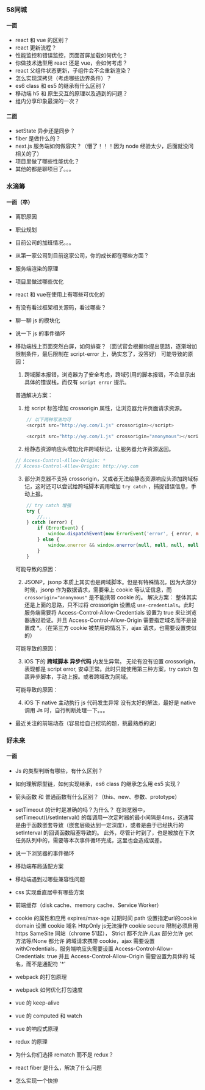 ### 58同城
#### 一面
* react 和 vue 的区别？
* react 更新流程？
* 性能监控和错误监控，页面首屏加载如何优化？
* 你做技术选型用 react 还是 vue，会如何考虑？
* react 父组件状态更新，子组件会不会重新渲染？
* 怎么实现深拷贝（考虑哪些边界条件）？
* es6 class 和 es5 的继承有什么区别？
* 移动端 h5 和 原生交互的原理以及遇到的问题？
* 组内分享印象最深的一次？
#### 二面
* setState 异步还是同步？
* fiber 是做什么的？
* next.js 服务端如何做容灾？（懵了！！！因为 node 经验太少，后面就没问相关的了）
* 项目里做了哪些性能优化？
* 其他的都是聊项目了。。。
### 水滴筹
#### 一面（卒）
* 离职原因
* 职业规划
* 目前公司的加班情况。。。
* 从第一家公司到目前这家公司，你的成长都在哪些方面？
* 服务端渲染的原理
* 项目里做过哪些优化
* react 和 vue在使用上有哪些可优化的
* 有没有看过框架相关源码，看过哪些？
* 聊一聊 js 的模块化
* 说一下 js 的事件循环
* 移动端线上页面突然白屏，如何排查？（面试官会根据你提出思路，逐渐增加限制条件，最后限制在 script-error 上，确实忘了，没答好）
    可能导致的原因：
    1. 跨域脚本报错，浏览器为了安全考虑，跨域引用的脚本报错，不会显示出具体的错误栈，而仅有 `script error` 提示。
    
    普通解决方案：
    1. 给 script 标签增加 crossorigin 属性，让浏览器允许页面请求资源。
    ``` javascript
        // 以下两种写法均可
        <scrpit src="http://wy.com/1.js" crossorigin></script>

        <scrpit src="http://wy.com/1.js" crossorigin="anonymous"></script>
    ```
    2. 给静态资源响应头增加允许跨域标记，让服务器允许资源返回。
    ```javascript
    // Access-Control-Allow-Origin: * 
    // Access-Control-Allow-Origin: http://wy.com
    ```
    3. 部分浏览器不支持 crossorigin，又或者无法给静态资源响应头添加跨域标记，这时还可以尝试给跨域脚本调用增加 `try catch` ，捕捉错误信息，手动上报。
    ``` javascript
        // try catch 增强
        try {
            //...
        } catch (error) {
            if (ErrorEvent) {
                window.dispatchEvent(new ErrorEvent('error', { error, message: error.message })) // 这里也会触发window.onerror
            } else {
                window.onerror && window.onerror(null, null, null, null, error)
            }
        }
    ```


    可能导致的原因：

    2. JSONP，jsonp 本质上其实也是跨域脚本。但是有特殊情况，因为大部分时候，jsonp 作为数据请求，需要带上 cookie 等认证信息，而 `crossorigin="anonymous"` 是不能携带 cookie 的。
    解决方案：
    整体其实还是上面的思路，只不过将 crossorigin 设置成 `use-credentials`。此时服务端需要将 Access-Control-Allow-Credentials 设置为 true 来让浏览器通过验证。并且 Access-Control-Allow-Origin 需要指定域名而不是设置成 *。（在第三方 cookie 被禁用的情况下，ajax 请求，也需要设置类似的）

    可能导致的原因：

    3. iOS 下的 **跨域脚本** **异步代码** 内发生异常。
    无论有没有设置 crossorigin，表现都是 script error, 安卓正常。此时只能使用第三种方案，try catch 包裹异步脚本，手动上报。或者跨域改为同域。

    可能导致的原因：
    
    4. iOS 下 native 主动执行 js 代码发生异常
    没有太好的解法，最好是 native 调用 Js 时，自行判断处理一下。。。

* 最近关注的前端动态（容易给自己挖坑的题，挑最熟悉的说）

### 好未来
#### 一面
* Js 的类型判断有哪些，有什么区别？
* 如何理解原型链，如何实现继承，es6 class 的继承怎么用 es5 实现？
* 箭头函数 和 普通函数有什么区别？（this、new、参数、prototype）
* setTimeout 的计时是准确的吗？为什么？
    在浏览器中，setTimeout()/setInterval() 的每调用一次定时器的最小间隔是4ms，这通常是由于函数嵌套导致（嵌套层级达到一定深度），或者是由于已经执行的 setInterval 的回调函数阻塞导致的。
    此外，尽管计时到了，也是被放在下次任务队列中的，需要等本次事件循环完成，这里也会造成误差。
    
* 说一下浏览器的事件循环
* 移动端布局适配方案
* 移动端遇到过哪些兼容性问题
* css 实现垂直居中有哪些方案
* 前端缓存（disk cache、memory cache、Service Worker）
* cookie 的属性和应用
    expires/max-age 过期时间
    path 设置指定url的cookie
    domain 设置 cookie 域名
    HttpOnly js无法操作 cookie
    secure 限制必须启用 https
    SameSite 同站（chrome 51起）， Strict 都不允许 /Lax 部分允许 get 方法等/None 都允许
    跨域请求携带 cookie，ajax 需要设置 withCredentials，服务端响应头需要设置  Access-Control-Allow-Credentials: true 并且 Access-Control-Allow-Origin 需要设置为具体的 域名，而不是通配符 '*'
* webpack 的打包原理
* webpack 如何优化打包速度
* vue 的 keep-alive 
* vue 的 computed 和 watch
* vue 的响应式原理
* redux 的原理
* 为什么你们选择 rematch 而不是 redux？
* react fiber 是什么，解决了什么问题
* 怎么实现一个快排